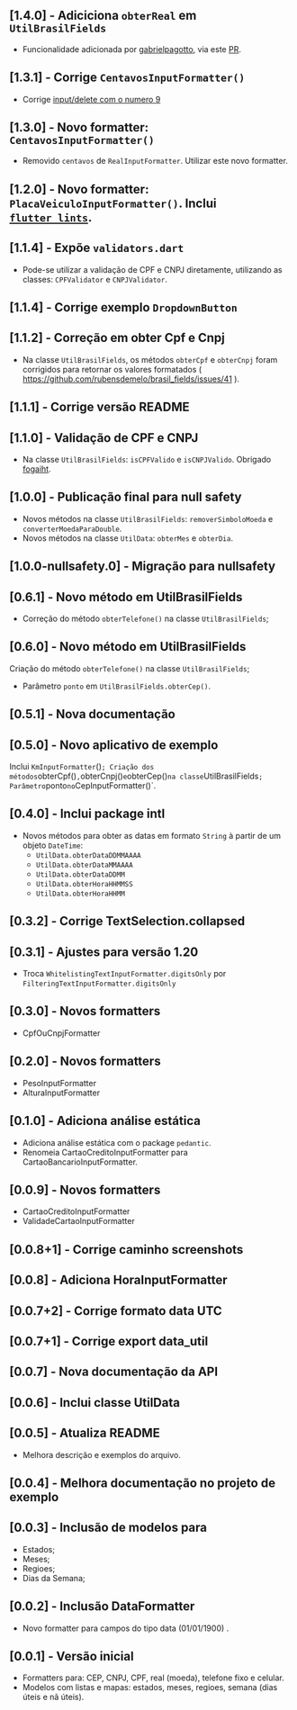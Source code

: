 ## [1.4.0] - Adiciciona `obterReal` em  `UtilBrasilFields`
- Funcionalidade adicionada por [gabrielpagotto](https://github.com/gabrielpagotto), via este [PR](https://github.com/flutterbootcamp/brasil_fields/pull/60).
 
## [1.3.1] - Corrige `CentavosInputFormatter()`
- Corrige [input/delete com o numero 9](https://github.com/rubensdemelo/brasil_fields/issues/57)

## [1.3.0] - Novo formatter: `CentavosInputFormatter()`

- Removido `centavos` de `RealInputFormatter`. Utilizar este novo formatter.

## [1.2.0] - Novo formatter: `PlacaVeiculoInputFormatter()`. Inclui [`flutter_lints`](https://pub.dev/packages/flutter_lints).

## [1.1.4] - Expõe `validators.dart`

- Pode-se utilizar a validação de CPF e CNPJ diretamente, utilizando as classes: `CPFValidator` e `CNPJValidator`.

## [1.1.4] - Corrige exemplo `DropdownButton`

## [1.1.2] - Correção em obter Cpf e Cnpj

- Na classe `UtilBrasilFields`, os métodos `obterCpf` e `obterCnpj` foram corrigidos para retornar os valores formatados ( <https://github.com/rubensdemelo/brasil_fields/issues/41> ).
  
## [1.1.1] - Corrige versão README

## [1.1.0] - Validação de CPF e CNPJ

- Na classe `UtilBrasilFields`: `isCPFValido` e `isCNPJValido`. Obrigado [fogaiht](https://github.com/fogaiht).

## [1.0.0] - Publicação final para null safety

- Novos métodos na classe `UtilBrasilFields`: `removerSimboloMoeda` e `converterMoedaParaDouble`.
- Novos métodos na classe `UtilData`: `obterMes` e `obterDia`.

## [1.0.0-nullsafety.0] - Migração para nullsafety

## [0.6.1] - Novo método em UtilBrasilFields

- Correção do método `obterTelefone()` na classe `UtilBrasilFields`;

## [0.6.0] - Novo método em UtilBrasilFields

Criação do método `obterTelefone()` na classe `UtilBrasilFields`;

- Parâmetro `ponto` em `UtilBrasilFields.obterCep()`.

## [0.5.1] - Nova documentação

## [0.5.0] - Novo aplicativo de exemplo

Inclui `KmInputFormatter`()`;
Criação dos métodos`obterCpf()`,`obterCnpj()` e `obterCep()` na classe `UtilBrasilFields`;
Parâmetro`ponto` no `CepInputFormatter()`.

## [0.4.0] - Inclui package intl

- Novos métodos para obter as datas em formato `String` à partir de um objeto `DateTime`:
  - `UtilData.obterDataDDMMAAAA`
  - `UtilData.obterDataMMAAAA`
  - `UtilData.obterDataDDMM`
  - `UtilData.obterHoraHHMMSS`
  - `UtilData.obterHoraHHMM`

## [0.3.2] - Corrige TextSelection.collapsed

## [0.3.1] - Ajustes para versão 1.20

- Troca `WhitelistingTextInputFormatter.digitsOnly` por `FilteringTextInputFormatter.digitsOnly`

## [0.3.0] - Novos formatters

- CpfOuCnpjFormatter

## [0.2.0] - Novos formatters

- PesoInputFormatter
- AlturaInputFormatter

## [0.1.0] - Adiciona análise estática

- Adiciona análise estática com o package `pedantic`.
- Renomeia CartaoCreditoInputFormatter para CartaoBancarioInputFormatter.

## [0.0.9] - Novos formatters

- CartaoCreditoInputFormatter
- ValidadeCartaoInputFormatter

## [0.0.8+1] - Corrige caminho screenshots

## [0.0.8] - Adiciona HoraInputFormatter

## [0.0.7+2] - Corrige formato data UTC

## [0.0.7+1] - Corrige export data_util

## [0.0.7] - Nova documentação da API

## [0.0.6] - Inclui classe UtilData

## [0.0.5] - Atualiza README

- Melhora descrição e exemplos do arquivo.

## [0.0.4] - Melhora documentação no projeto de exemplo

## [0.0.3] - Inclusão de modelos para

- Estados;
- Meses;
- Regioes;
- Dias da Semana;

## [0.0.2] - Inclusão DataFormatter

- Novo formatter para campos do tipo data (01/01/1900) .

## [0.0.1] - Versão inicial

- Formatters para: CEP, CNPJ, CPF, real (moeda), telefone fixo e celular.
- Modelos com listas e mapas: estados, meses, regioes, semana (dias úteis e nã úteis).
